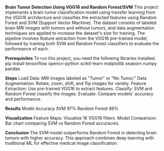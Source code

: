 **Brain Tumor Detection Using VGG16 and Random Forest/SVM**
This project implements a brain tumor classification model using transfer learning from the VGG16 architecture and classifies the extracted features using Random Forest and SVM (Support Vector Machine). The dataset consists of labeled brain MRI images with tumors and without tumors, and data augmentation techniques are applied to increase the dataset's size for training. The pipeline involves feature extraction from the VGG16 pre-trained model, followed by training both SVM and Random Forest classifiers to evaluate the performance of each.

**Prerequisites**
To run this project, you need the following libraries installed:
pip install tensorflow opencv-python scikit-learn matplotlib seaborn numpy pandas

**Steps**
Load Data: MRI images labeled as "Tumor" or "No Tumor."
Data Augmentation: Rotate, zoom, shift, and flip images for variety.
Feature Extraction: Use pre-trained VGG16 to extract features.
Classify: SVM and Random Forest classify the images.
Evaluate: Compare models' accuracy and performance.

**Results**
Model	Accuracy
SVM	97%
Random Forest	89%

**Visualization**
Feature Maps: Visualize 16 VGG16 filters.
Model Comparison: Bar chart comparing SVM vs Random Forest accuracies.

**Conclusion**
The SVM model outperforms Random Forest in detecting brain tumors with higher accuracy. This approach combines deep learning with traditional ML for effective medical image classification.

